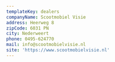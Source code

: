 ```yaml
---
templateKey: dealers
companyName: Scootmobiel Visie
address: Heerweg 8
zipCode: 6031 PN
city: Nederweert
phone: 0495-624770
mail: info@scootmobielvisie.nl
site: 'https://www.scootmobielvisie.nl'
---
```


